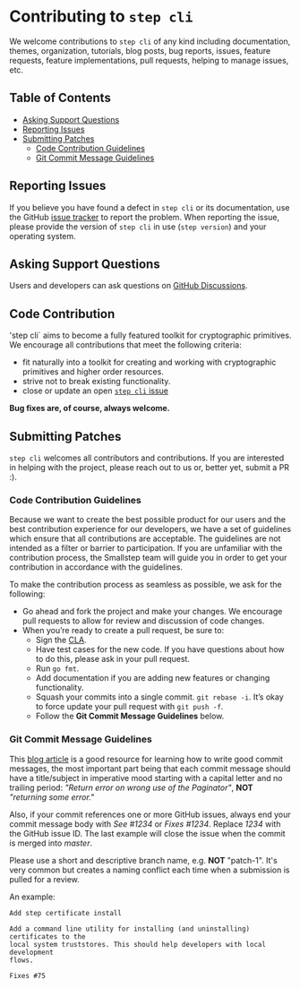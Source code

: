 # Contributing to `step cli`

We welcome contributions to `step cli` of any kind including
documentation, themes, organization, tutorials, blog posts, bug reports,
issues, feature requests, feature implementations, pull requests, helping
to manage issues, etc.

## Table of Contents

* [Asking Support Questions](#asking-support-questions)
* [Reporting Issues](#reporting-issues)
* [Submitting Patches](#submitting-patches)
  * [Code Contribution Guidelines](#code-contribution-guidelines)
  * [Git Commit Message Guidelines](#git-commit-message-guidelines)

## Reporting Issues

If you believe you have found a defect in `step cli` or its
documentation, use the GitHub [issue
tracker](https://github.com/smallstep/cli/issues) to report the
problem. When reporting the issue, please provide the version of `step
cli` in use (`step version`) and your operating system.

## Asking Support Questions

Users and developers can ask questions on [GitHub Discussions](https://github.com/smallstep/certificates/discussions).

## Code Contribution

'step cli` aims to become a fully featured toolkit for cryptographic primitives.
We encourage all contributions that meet the following criteria:

* fit naturally into a toolkit for creating and working with cryptographic
primitives and higher order resources.
* strive not to break existing functionality.
* close or update an open [`step cli` issue](https://github.com/smallstep/cli/issues)

**Bug fixes are, of course, always welcome.**

## Submitting Patches

`step cli` welcomes all contributors and contributions. If you are
interested in helping with the project, please reach out to us or, better yet,
submit a PR :).

### Code Contribution Guidelines

Because we want to create the best possible product for our users and the best
contribution experience for our developers, we have a set of guidelines which
ensure that all contributions are acceptable. The guidelines are not intended
as a filter or barrier to participation. If you are unfamiliar with the
contribution process, the Smallstep team will guide you in order to get your
contribution in accordance with the guidelines.

To make the contribution process as seamless as possible, we ask for the following:

* Go ahead and fork the project and make your changes. We encourage pull
requests to allow for review and discussion of code changes.
* When you’re ready to create a pull request, be sure to:
    * Sign the [CLA](https://cla-assistant.io/smallstep/cli).
    * Have test cases for the new code. If you have questions about how to do
    this, please ask in your pull request.
    * Run `go fmt`.
    * Add documentation if you are adding new features or changing
    functionality.
    * Squash your commits into a single commit. `git rebase -i`. It’s okay to
    force update your pull request with `git push -f`.
    * Follow the **Git Commit Message Guidelines** below.

### Git Commit Message Guidelines

This [blog article](http://chris.beams.io/posts/git-commit/) is a good resource
for learning how to write good commit messages, the most important part being
that each commit message should have a title/subject in imperative mood
starting with a capital letter and no trailing period: *"Return error on wrong
use of the Paginator"*, **NOT** *"returning some error."*

Also, if your commit references one or more GitHub issues, always end your
commit message body with *See #1234* or *Fixes #1234*.  Replace *1234* with the
GitHub issue ID. The last example will close the issue when the commit is
merged into *master*.

Please use a short and descriptive branch name, e.g. **NOT** "patch-1". It's
very common but creates a naming conflict each time when a submission is pulled
for a review.

An example:

```text
Add step certificate install

Add a command line utility for installing (and uninstalling) certificates to the
local system truststores. This should help developers with local development
flows.

Fixes #75
```
